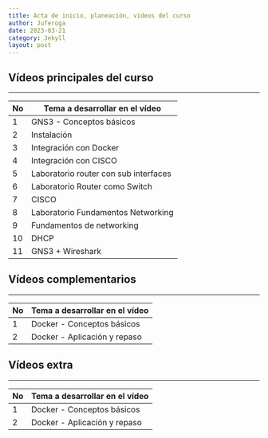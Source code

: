 ```yaml
---
title: Acta de inicio, planeación, vídeos del curso
author: Juferoga
date: 2023-03-21
category: Jekyll
layout: post
---
```


## Vídeos principales del curso
---

| No | Tema a desarrollar en el vídeo        |
|----|---------------------------------------|
| 1  | GNS3 - Conceptos básicos              |
| 2  | Instalación                           |
| 3  | Integración con Docker                |
| 4  | Integración con CISCO                 |
| 5  | Laboratorio router con sub interfaces |
| 6  | Laboratorio Router como Switch        |
| 7  | CISCO                                 |
| 8  | Laboratorio Fundamentos Networking    |
| 9  | Fundamentos de networking             |
| 10 | DHCP                                  |
| 11 | GNS3 + Wireshark                      |

## Vídeos complementarios
---

| No | Tema a desarrollar en el vídeo |
|----|--------------------------------|
| 1  | Docker - Conceptos básicos     |
| 2  | Docker - Aplicación y repaso   |

## Vídeos extra
---

| No | Tema a desarrollar en el vídeo |
|----|--------------------------------|
| 1  | Docker - Conceptos básicos     |
| 2  | Docker - Aplicación y repaso   |
